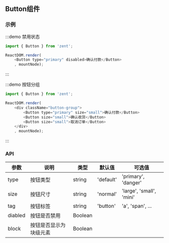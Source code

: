 ## Button组件

### 示例

:::demo 禁用状态
```js
import { Button } from 'zent';

ReactDOM.render(
	<Button type="primary" disabled>确认付款</Button>
	, mountNode);
```
:::

:::demo 按钮分组
```js
import { Button } from 'zent';

ReactDOM.render(
	<div className="button-group">
		<Button type="primary" size="small">确认付款</Button>
		<Button size="small">确认收货</Button>
		<Button size="small">取消订单</Button>
	</div>
	, mountNode);
```
:::

<style>
.button-group {
	.zent-btn {
		margin-right: 10px;
	}
}
</style>

### API

| 参数       | 说明      | 类型       | 默认值       | 可选值       |
|-----------|-----------|-----------|-------------|-------------|
| type | 按钮类型 | string  | 'default'          | 'primary', 'danger'   |
| size | 按钮尺寸 | string  | 'normal'          | 'large', 'small', 'mini'  |
| tag | 按钮标签 | string  | 'button'          | 'a', 'span', ...  |
| diabled | 按钮是否禁用 | Boolean  |           |      |
| block | 按钮是否显示为块级元素 | Boolean  |           |      |
